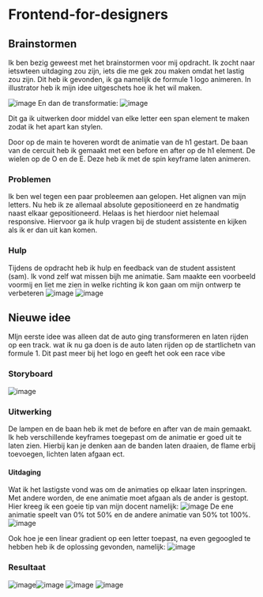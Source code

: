 # Frontend-for-designers

## Brainstormen
Ik ben bezig geweest met het brainstormen voor mij opdracht. Ik zocht naar ietswteen uitdaging zou zijn, iets die me gek zou maken omdat het lastig zou zijn.
Dit heb ik gevonden, ik ga namelijk de formule 1 logo animeren.
In illustrator heb ik mijn idee uitgeschets hoe ik het wil maken.

![image](https://user-images.githubusercontent.com/22005581/164483692-8756ff2a-649f-4ce4-b7df-0442374860b3.png) En dan de transformatie:
![image](https://user-images.githubusercontent.com/22005581/164485849-da32902a-c840-42f2-bca4-4619c5c326ac.png)

 Dit ga ik uitwerken door middel van elke letter een span element te maken zodat ik het apart kan stylen.
 
 Door op de main te hoveren wordt de animatie van de h1 gestart. De baan van de cercuit heb ik gemaakt met een before en after op de h1 element.
 De wielen op de O en de E. Deze heb ik met de spin keyframe laten animeren. 
 
### Problemen
Ik ben wel tegen een paar probleemen aan gelopen. Het alignen van mijn letters. Nu heb ik ze allemaal absolute gepositioneerd en ze handmatig naast elkaar gepositioneerd.
Helaas is het hierdoor niet helemaal responsive. Hiervoor ga ik hulp vragen bij de student assistente en kijken als ik er dan uit kan komen.

### Hulp
Tijdens de opdracht heb ik hulp en feedback van de student assistent (sam). Ik vond zelf wat missen bijh me animatie. Sam maakte een voorbeeld voormij en liet me zien in welke richting ik kon gaan om mijn ontwerp te verbeteren
![image](https://user-images.githubusercontent.com/22005581/170097763-488353dd-4b91-4838-86a1-f50b8352a3d0.png)
![image](https://user-images.githubusercontent.com/22005581/170097823-977421cf-dfe3-48e2-91f3-4aacca19c54c.png)

## Nieuwe idee
MIjn eerste idee was alleen dat de auto ging transformeren en laten rijden op een track. wat ik nu ga doen is de auto laten rijden op de startlichetn van formule 1. Dit past meer bij het logo en geeft het ook een race vibe

### Storyboard
![image](https://user-images.githubusercontent.com/22005581/170098862-6bffee85-1090-4b93-841d-4f04a2df06eb.png)

### Uitwerking
De lampen en de baan heb ik met de before en after van de main gemaakt. Ik heb verschillende keyframes toegepast om de animatie er goed uit te laten zien.
Hierbij kan je denken aan de banden laten draaien, de flame erbij toevoegen, lichten laten afgaan ect.

#### Uitdaging

Wat ik het lastigste vond was om de animaties op elkaar laten inspringen. Met andere worden, de ene animatie moet afgaan als de ander is gestopt. Hier kreeg ik een goeie tip van mijn docent namelijk:
![image](https://user-images.githubusercontent.com/22005581/170105472-202543ed-227a-4dfc-9f36-c7e1f51fd7f9.png)
De ene animatie speelt van 0% tot 50% en de andere animatie van 50% tot 100%.
![image](https://user-images.githubusercontent.com/22005581/170106278-0b32ae21-6d6b-4caa-95a1-9c388671130e.png)

Ook hoe je een linear gradient op een letter toepast, na even gegoogled te hebben heb ik de oplossing gevonden, namelijk:
![image](https://user-images.githubusercontent.com/22005581/170106514-17d468ae-d375-43d4-ab49-deef410f9b3c.png)



### Resultaat
![image](https://user-images.githubusercontent.com/22005581/170099419-2ea2eb11-fd4b-47c3-bd33-8202d5d1fa6e.png)![image](https://user-images.githubusercontent.com/22005581/170099483-d73dddc4-aa9c-412c-a0c7-c902e2977ff2.png)
![image](https://user-images.githubusercontent.com/22005581/170099681-054f1081-46d6-4fb7-94ef-7fbc6758cae4.png)
![image](https://user-images.githubusercontent.com/22005581/170099772-0c5a9c3c-5e6d-4dc6-a5da-07a0126107a3.png)





